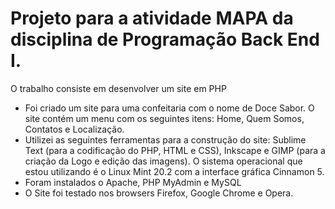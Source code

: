 <h1><strong>Projeto para a atividade MAPA da disciplina de Programação Back End I.</strong></h1>
<p>O trabalho consiste em desenvolver um site em PHP</p> 
<ul>
  <li>Foi criado um site para uma confeitaria com o nome de Doce Sabor. O site contém um menu com os seguintes itens: Home, Quem Somos, Contatos e Localização.</li>
  <li>Utilizei as seguintes ferramentas para a construção do site: Sublime Text (para a codificação do PHP, HTML e CSS), Inkscape e GIMP (para a criação da Logo e  edição das imagens). O sistema operacional que estou utilizando é o Linux Mint 20.2 com a interface gráfica Cinnamon 5.</li>
  <li>Foram instalados o Apache, PHP MyAdmin e MySQL</li>
  <li>O Site foi testado nos browsers Firefox, Google Chrome e Opera.</li>
</ul>
